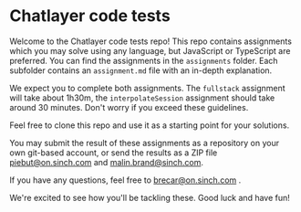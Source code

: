 # Chatlayer code tests

Welcome to the Chatlayer code tests repo! This repo contains assignments which you may solve using any language, but JavaScript or TypeScript are preferred. You can find the assignments in the `assignments` folder. Each subfolder contains an `assignment.md` file with an in-depth explanation. 

We expect you to complete both assignments. The `fullstack` assignment will take about 1h30m, the `interpolateSession` assignment should take around 30 minutes. Don't worry if you exceed these guidelines.

Feel free to clone this repo and use it as a starting point for your solutions. 

You may submit the result of these assignments as a repository on your own git-based account, or send the results as a ZIP file [piebut@on.sinch.com](mailto:piebut@on.sinch.com) and [malin.brand@sinch.com](mailto:malin.brand@sinch.com).

If you have any questions, feel free to [brecar@on.sinch.com](mailto:brecar@on.sinch.com) .

We're excited to see how you'll be tackling these. Good luck and have fun!
